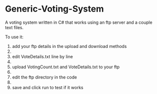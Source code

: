 # Generic-Voting-System
A voting system written in C# that works using an ftp server and a couple text files.

To use it:
1. add your ftp details in the upload and download methods
2. 
2. edit VoteDetails.txt line by line
3. 
3. upload VotingCount.txt and VoteDetails.txt to your ftp
4. 
4. edit the ftp directory in the code
5. 
5. save and click run to test if it works
